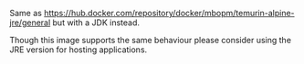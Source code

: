 Same as https://hub.docker.com/repository/docker/mbopm/temurin-alpine-jre/general but with a JDK instead.

Though this image supports the same behaviour please consider using the JRE version for hosting applications.